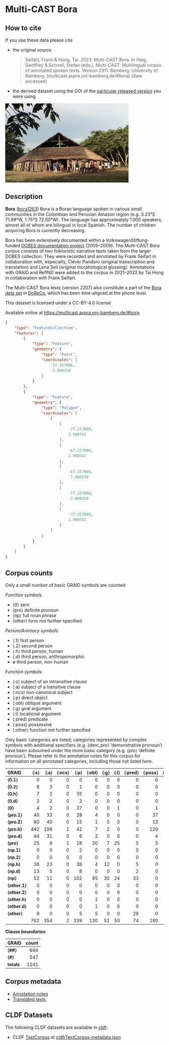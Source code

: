 # Multi-CAST Bora

## How to cite

If you use these data please cite
- the original source
  > Seifart, Frank & Hong, Tai. 2023. Multi-CAST Bora. In Haig, Geoffrey & Schnell, Stefan (eds.), Multi-CAST: Multilingual corpus of annotated spoken texts. Version 2311. Bamberg: University of Bamberg. (multicast.aspra.uni-bamberg.de/#bora) (date accessed)
- the derived dataset using the DOI of the [particular released version](../../releases/) you were using

![](cldf/media/image.jpg)

## Description


**Bora** ([bora1263](https://glottolog.org/resource/languoid/id/bora1263)) Bora is a Boran language spoken in various small communities in the Colombian and Peruvian Amazon region (e.g. 3.23°S 71.99°W, 1.75°S 72.50°W). The language has approximately 1 000 speakers, almost all of whom are bilingual in local Spanish. The number of children acquiring Bora is currently decreasing.

Bora has been extensively documented within a VolkswagenStiftung-funded [DOBES documentation project](https://hdl.handle.net/1839/42550453-b3db-4d83-b30f-3bce5304588e) (2005–2009). The Multi-CAST Bora corpus consists of two folkloristic narrative texts taken from the larger DOBES collection. They were recorded and annotated by Frank Seifart in collaboration with, especially, Clever Panduro (original transcription and translation) and Lena Sell (original morphological glossing). Annotations with GRAID and RefIND were added to the corpus in 2021–2022 by Tai Hong in collaboration with Frank Seifart.

The Multi-CAST Bora texts (version 2207) also constitute a part of the [Bora data set](https://doreco.huma-num.fr/languages/bora1263) in [DoReCo](https://doreco.huma-num.fr/), which has been time-aligned at the phone level.

This dataset is licensed under a CC-BY-4.0 license

Available online at https://multicast.aspra.uni-bamberg.de/#bora


```geojson
{
    "type": "FeatureCollection",
    "features": [
        {
            "type": "Feature",
            "geometry": {
                "type": "Point",
                "coordinates": [
                    -72.257066,
                    -2.000259
                ]
            }
        },
        {
            "type": "Feature",
            "geometry": {
                "type": "Polygon",
                "coordinates": [
                    [
                        [
                            -77.257066,
                            2.999741
                        ],
                        [
                            -67.257066,
                            2.999741
                        ],
                        [
                            -67.257066,
                            -7.000259
                        ],
                        [
                            -77.257066,
                            -7.000259
                        ],
                        [
                            -77.257066,
                            2.999741
                        ]
                    ]
                ]
            }
        }
    ]
}
```



## Corpus counts

Only a small number of basic GRAID symbols are counted:

*Function symbols*
- ⟨0⟩ zero
- ⟨pro⟩ definite pronoun
- ⟨np⟩ full noun phrase
- ⟨other⟩ form not further specified

*Person/Animacy symbols*
- ⟨.1⟩ first person
- ⟨.2⟩ second person
- ⟨.h⟩ third person, human
- ⟨.d⟩ third person, anthropomorphic
- ø third person, non-human

*Function symbols*
- ⟨:s⟩ subject of an intransitive clause
- ⟨:a⟩ subject of a transitive clause
- ⟨:ncs⟩ non-canonical subject
- ⟨:p⟩ direct object
- ⟨:obl⟩ oblique argument
- ⟨:g⟩ goal argument
- ⟨:l⟩ locational argument
- ⟨:pred⟩ predicate
- ⟨:poss⟩ possessive
- ⟨:other⟩ function not further specified

Only basic categories are listed; categories represented by complex symbols with additional
specifiers (e.g. ⟨dem_pro⟩ ‘demonstrative pronoun’) have been subsumed under the more basic
category (e.g. ⟨pro⟩ ‘definite pronoun’). Please refer to the annotation notes for this corpus for
information on all annotated categories, including those not listed here.

| GRAID | ⟨:s⟩ | ⟨:a⟩ | ⟨:ncs⟩ | ⟨:p⟩ | ⟨:obl⟩ | ⟨:g⟩ | ⟨:l⟩ | ⟨:pred⟩ | ⟨:poss⟩ | ⟨:other⟩ | totals |
|:--------------|-------:|-------:|---------:|-------:|---------:|-------:|-------:|----------:|----------:|-----------:|---------:|
| **⟨0.1⟩** | 0 | 0 | 0 | 0 | 0 | 0 | 0 | 0 | 0 | 0 | 0 |
| **⟨0.2⟩** | 6 | 3 | 0 | 1 | 0 | 0 | 0 | 0 | 0 | 0 | 10 |
| **⟨0.h⟩** | 7 | 2 | 0 | 35 | 0 | 0 | 0 | 0 | 0 | 0 | 44 |
| **⟨0.d⟩** | 2 | 2 | 0 | 2 | 0 | 0 | 0 | 0 | 0 | 0 | 6 |
| **⟨0⟩** | 4 | 2 | 0 | 37 | 0 | 0 | 1 | 0 | 1 | 0 | 45 |
| **⟨pro.1⟩** | 40 | 33 | 0 | 28 | 4 | 0 | 0 | 0 | 37 | 3 | 145 |
| **⟨pro.2⟩** | 80 | 40 | 0 | 15 | 1 | 0 | 0 | 0 | 13 | 1 | 150 |
| **⟨pro.h⟩** | 442 | 196 | 1 | 42 | 7 | 2 | 0 | 0 | 120 | 6 | 816 |
| **⟨pro.d⟩** | 44 | 31 | 0 | 6 | 2 | 0 | 0 | 0 | 4 | 1 | 88 |
| **⟨pro⟩** | 25 | 6 | 1 | 18 | 20 | 7 | 25 | 5 | 5 | 9 | 121 |
| **⟨np.1⟩** | 0 | 0 | 0 | 2 | 0 | 0 | 0 | 0 | 0 | 0 | 2 |
| **⟨np.2⟩** | 0 | 0 | 0 | 0 | 0 | 0 | 0 | 0 | 0 | 0 | 0 |
| **⟨np.h⟩** | 38 | 23 | 0 | 38 | 4 | 12 | 0 | 5 | 0 | 18 | 138 |
| **⟨np.d⟩** | 13 | 5 | 0 | 8 | 0 | 0 | 0 | 2 | 0 | 3 | 31 |
| **⟨np⟩** | 52 | 11 | 0 | 102 | 85 | 30 | 24 | 33 | 0 | 123 | 460 |
| **⟨other.1⟩** | 0 | 0 | 0 | 0 | 0 | 0 | 0 | 0 | 0 | 0 | 0 |
| **⟨other.2⟩** | 0 | 0 | 0 | 0 | 0 | 0 | 0 | 0 | 0 | 0 | 0 |
| **⟨other.h⟩** | 0 | 0 | 0 | 0 | 1 | 0 | 0 | 0 | 0 | 0 | 1 |
| **⟨other.d⟩** | 0 | 0 | 0 | 0 | 1 | 0 | 0 | 0 | 0 | 0 | 1 |
| **⟨other⟩** | 9 | 0 | 0 | 5 | 5 | 0 | 0 | 29 | 0 | 0 | 48 |
| | 762 | 354 | 2 | 339 | 130 | 51 | 50 | 74 | 180 | 164 | 2106 |


**Clause boundaries**

| GRAID | count |
|:-----------|--------:|
| **⟨##⟩** | 694 |
| **⟨#⟩** | 547 |
| **totals** | 1241 |



## Corpus metadata

- [Annotation notes](cldf/media/annotation-notes.pdf)
- [Translated texts](cldf/media/translated-texts.pdf)


## CLDF Datasets

The following CLDF datasets are available in [cldf](cldf):

- CLDF [TextCorpus](https://github.com/cldf/cldf/tree/master/modules/TextCorpus) at [cldf/TextCorpus-metadata.json](cldf/TextCorpus-metadata.json)